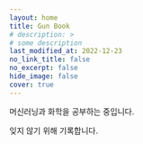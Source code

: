 ```yaml
---
layout: home
title: Gun Book
# description: >
# some description
last_modified_at: 2022-12-23
no_link_title: false 
no_excerpt: false 
hide_image: false
cover: true
---
```


머신러닝과 화학을 공부하는 중입니다.

잊지 않기 위해 기록합니다.